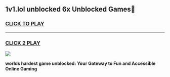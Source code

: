 
## 1v1.lol unblocked 6x Unblocked Games👋
<h3>
<a href="https://premium.freeplayer.one?title=1v1.lol_unblocked_6x&ref=16F">CLICK TO PLAY</a></h3>
<hr>

<h3>
<a href="https://premium.freeplayer.one?title=1v1.lol_unblocked_6x&ref=16F">CLICK 2 PLAY</a>
  
</h3>

<a href="https://premium.freeplayer.one?title=1v1.lol_unblocked_6x&ref=16F/"><img src="https://clearcache.store/games.png"></a>


**worlds hardest game unblocked: Your Gateway to Fun and Accessible Online Gaming**
